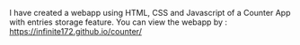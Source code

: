 I have created a webapp using HTML, CSS and Javascript of a Counter App with entries storage feature.
You can view the webapp by :
https://infinite172.github.io/counter/
